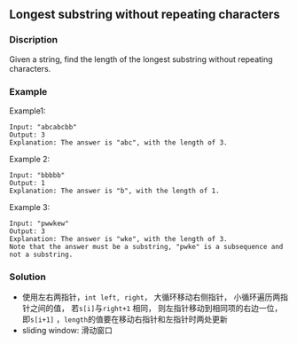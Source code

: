 ## Longest substring without repeating characters

### Discription

Given a string, find the length of the longest substring without repeating characters.

### Example

Example1:

```{cpp}
Input: "abcabcbb"
Output: 3 
Explanation: The answer is "abc", with the length of 3.   
```

Example 2:

```{cpp}
Input: "bbbbb"
Output: 1
Explanation: The answer is "b", with the length of 1.
```


Example 3:

```{cpp}
Input: "pwwkew"
Output: 3
Explanation: The answer is "wke", with the length of 3. 
Note that the answer must be a substring, "pwke" is a subsequence and not a substring.
```

### Solution

- 使用左右两指针，```int left, right```， 大循环移动右侧指针， 小循环遍历两指针之间的值， 若```s[i]```与```right+1``` 相同， 则左指针移动到相同项的右边一位，即```s[i+1]``` ，```length```的值要在移动右指针和左指针时两处更新
- sliding window: 滑动窗口
